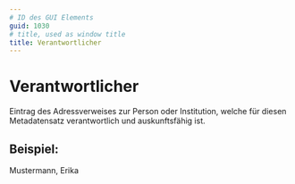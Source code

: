 ```yaml
---
# ID des GUI Elements
guid: 1030
# title, used as window title
title: Verantwortlicher
---
```


# Verantwortlicher

Eintrag des Adressverweises zur Person oder Institution, welche für diesen Metadatensatz verantwortlich und auskunftsfähig ist.

## Beispiel:

Mustermann, Erika
